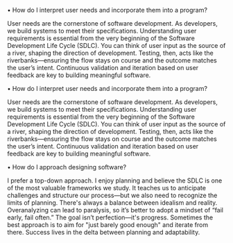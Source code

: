 •	How do I interpret user needs and incorporate them into a program?

User needs are the cornerstone of software development. As developers, we build systems to meet their specifications. Understanding user requirements is essential from the very beginning of the Software Development Life Cycle (SDLC). You can think of user input as the source of a river, shaping the direction of development. Testing, then, acts like the riverbanks—ensuring the flow stays on course and the outcome matches the user’s intent. Continuous validation and iteration based on user feedback are key to building meaningful software.

•	How do I interpret user needs and incorporate them into a program?

User needs are the cornerstone of software development. As developers, we build systems to meet their specifications. Understanding user requirements is essential from the very beginning of the Software Development Life Cycle (SDLC). You can think of user input as the source of a river, shaping the direction of development. Testing, then, acts like the riverbanks—ensuring the flow stays on course and the outcome matches the user’s intent. Continuous validation and iteration based on user feedback are key to building meaningful software.

•	How do I approach designing software?

I prefer a top-down approach. I enjoy planning and believe the SDLC is one of the most valuable frameworks we study. It teaches us to anticipate challenges and structure our process—but we also need to recognize the limits of planning. There's always a balance between idealism and reality. Overanalyzing can lead to paralysis, so it’s better to adopt a mindset of “fail early, fail often.” The goal isn’t perfection—it's progress. Sometimes the best approach is to aim for "just barely good enough" and iterate from there. Success lives in the delta between planning and adaptability.
